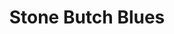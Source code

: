 ---
draft: false
slug: stone-butch-blues-c5cfde8f
title: Stone Butch Blues
type: books
params:
  authors:
    - Leslie Feinberg
  book_title: Stone Butch Blues
  book_description: Woman or man? This internationally acclaimed novel looks at the world through the eyes of Jess Goldberg, a masculine girl growing up in the "Ozzie and Harriet" McCarthy era and coming out as a young butch lesbian in the pre-Stonewall gay drag bars of a blue-collar town.Stone Butch Bluestraces a propulsive journey, powerfully evoking history and politics while portraying an extraordinary protagonist full of longing, vulnerability, and working-class grit. This once-underground classic takes the reader on a roller-coaster ride of gender transformation and exploration and ultimately speaks to the heart of anyone who has ever suffered or gloried in being different.
  cover: https://images-na.ssl-images-amazon.com/images/S/compressed.photo.goodreads.com/books/1328758827i/139569.jpg
  isbn: '2956719408'
  languages:
    - Английский
    - Баскский
    - Иврит
    - Испанский
    - Итальянский
    - Китайский
    - Немецкий
    - Словенский
    - Французский
    - Русский
  goodreads_link: https://www.goodreads.com/book/show/139569.Stone_Butch_Blues
  page_count: '446'
  publication_year: '1993'
  russian_audioversion: false
  russian_translation_status: exists
  short_book_description: Woman or man? This internationally acclaimed novel looks at the world through the eyes of Jess Goldberg, a masculine girl growing up in the "Ozzie and Harriet" McCarthy era and coming out as a...
  tags:
    - LGBTQ+
    - Lambda Literary Awards
    - Stonewall book awards
    - classics
    - coming out
    - feminism
    - fiction
    - gay
    - gender identity
    - historical fiction
    - lesbian
    - memoir
    - psychological fiction
    - queer
    - transgender
---